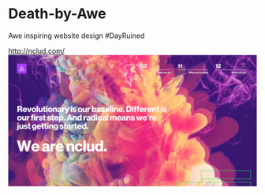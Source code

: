 # Death-by-Awe
Awe inspiring website design #DayRuined


http://nclud.com/
![](https://github.com/KoltonG/Death-by-Awe/blob/master/img/nclud.com.jpg)
